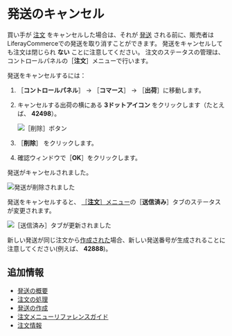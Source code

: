 # 発送のキャンセル

買い手が [注文](../orders/processing-an-order.md) をキャンセルした場合は、それが
 [発送](./introduction-to-shipments.md) される前に、販売者はLiferayCommerceでの発送を取り消すことができます。 発送をキャンセルしても注文は閉じられ **ない** ことに注意してください。 注文のステータスの管理は、コントロールパネルの［**注文**］メニューで行います。

発送をキャンセルするには：

1. ［**コントロールパネル**］ → ［**コマース**］ → ［**出荷**］に移動します。
2. キャンセルする出荷の横にある **3ドットアイコン** をクリックします（たとえば、 **42498**）。
   
   ![［削除］ボタン](./cancelling-a-shipment/images/01.png)

3. ［**削除**］ をクリックします。

4. 確認ウィンドウで［**OK**］をクリックします。

発送がキャンセルされました。

![発送が削除されました](./cancelling-a-shipment/images/02.png)

発送をキャンセルすると、 [［**注文**］メニュー](../orders/orders-menu-reference-guide.md)の［**送信済み**］タブのステータスが変更されます。

![［送信済み］タブが更新されました](./cancelling-a-shipment/images/03.png)

新しい発送が同じ注文から[作成された](./creating-a-shipment.md)場合、新しい発送番号が生成されることに注意してください(例えば、 **42888**)。



<a name="additional-information" />

## 追加情報

* [発送の概要](./introduction-to-shipments.md)
* [注文の処理](../orders/processing-an-order.md)
* [発送の作成](./creating-a-shipment.md)
* [注文メニューリファレンスガイド](../orders/orders-menu-reference-guide.md)
* [注文情報](../orders/order-information.md)
